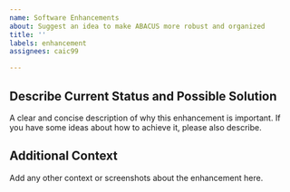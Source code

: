 ```yaml
---
name: Software Enhancements
about: Suggest an idea to make ABACUS more robust and organized
title: ''
labels: enhancement
assignees: caic99

---
```


## Describe Current Status and Possible Solution

A clear and concise description of why this enhancement is important. If you have some ideas about how to achieve it, please also describe.

## Additional Context

Add any other context or screenshots about the enhancement here.
